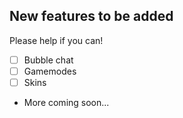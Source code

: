 ## New features to be added
Please help if you can!
- [ ] Bubble chat
- [ ] Gamemodes
- [ ] Skins
- More coming soon...

